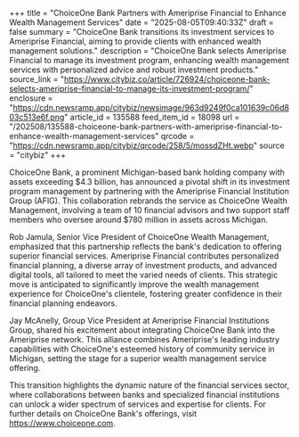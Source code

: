 +++
title = "ChoiceOne Bank Partners with Ameriprise Financial to Enhance Wealth Management Services"
date = "2025-08-05T09:40:33Z"
draft = false
summary = "ChoiceOne Bank transitions its investment services to Ameriprise Financial, aiming to provide clients with enhanced wealth management solutions."
description = "ChoiceOne Bank selects Ameriprise Financial to manage its investment program, enhancing wealth management services with personalized advice and robust investment products."
source_link = "https://www.citybiz.co/article/726924/choiceone-bank-selects-ameriprise-financial-to-manage-its-investment-program/"
enclosure = "https://cdn.newsramp.app/citybiz/newsimage/963d9249f0ca101639c06d803c513e6f.png"
article_id = 135588
feed_item_id = 18098
url = "/202508/135588-choiceone-bank-partners-with-ameriprise-financial-to-enhance-wealth-management-services"
qrcode = "https://cdn.newsramp.app/citybiz/qrcode/258/5/mossdZHt.webp"
source = "citybiz"
+++

<p>ChoiceOne Bank, a prominent Michigan-based bank holding company with assets exceeding $4.3 billion, has announced a pivotal shift in its investment program management by partnering with the Ameriprise Financial Institution Group (AFIG). This collaboration rebrands the service as ChoiceOne Wealth Management, involving a team of 10 financial advisors and two support staff members who oversee around $780 million in assets across Michigan.</p><p>Rob Jamula, Senior Vice President of ChoiceOne Wealth Management, emphasized that this partnership reflects the bank's dedication to offering superior financial services. Ameriprise Financial contributes personalized financial planning, a diverse array of investment products, and advanced digital tools, all tailored to meet the varied needs of clients. This strategic move is anticipated to significantly improve the wealth management experience for ChoiceOne's clientele, fostering greater confidence in their financial planning endeavors.</p><p>Jay McAnelly, Group Vice President at Ameriprise Financial Institutions Group, shared his excitement about integrating ChoiceOne Bank into the Ameriprise network. This alliance combines Ameriprise's leading industry capabilities with ChoiceOne's esteemed history of community service in Michigan, setting the stage for a superior wealth management service offering.</p><p>This transition highlights the dynamic nature of the financial services sector, where collaborations between banks and specialized financial institutions can unlock a wider spectrum of services and expertise for clients. For further details on ChoiceOne Bank's offerings, visit <a href='https://www.choiceone.com' rel='nofollow' target='_blank'>https://www.choiceone.com</a>.</p>